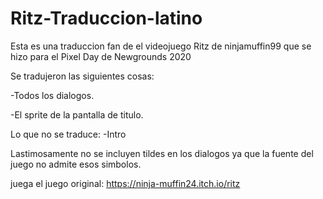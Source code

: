 # Ritz-Traduccion-latino

Esta es una traduccion fan de el videojuego Ritz de ninjamuffin99 que se hizo para el Pixel Day de Newgrounds 2020


Se tradujeron las siguientes cosas:

-Todos los dialogos.

-El sprite de la pantalla de titulo.

Lo que no se traduce:
-Intro

Lastimosamente no se incluyen tildes en los dialogos ya que la fuente del juego no admite esos simbolos.

juega el juego original: https://ninja-muffin24.itch.io/ritz

